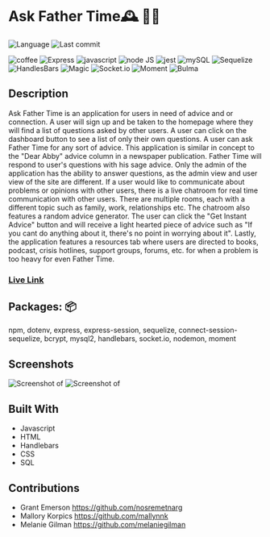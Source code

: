 # Ask Father Time🕰 👴🏻

![Language](https://img.shields.io/github/languages/top/nosremetnarg/askFatherTime)
![Last commit](https://img.shields.io/github/last-commit/nosremetnarg/askFatherTime)

![coffee](https://img.shields.io/badge/-coffee-red) ![Express](https://img.shields.io/badge/-Express.js-orange) ![javascript](https://img.shields.io/badge/-javascript-green) ![node JS](https://img.shields.io/badge/-nodeJS-yellowgreen) ![jest](https://img.shields.io/badge/-jest-yellow) ![mySQL](https://img.shields.io/badge/-MySQL-red) ![Sequelize](https://img.shields.io/badge/-Sequelize-blue) ![HandlesBars](https://img.shields.io/badge/-HandleBars-grey) ![Magic](https://img.shields.io/badge/-Magic-white) ![Socket.io](https://img.shields.io/badge/-Socket.io-yellow) ![Moment](https://img.shields.io/badge/-Moment-pink) ![Bulma](https://img.shields.io/badge/-Bulma-orange)

## Description
Ask Father Time is an application for users in need of advice and or connection.  A user will sign up and be taken to the homepage where they will find a list of questions asked by other users.  A user can click on the dashboard button to see a list of only their own questions.  A user can ask Father Time for any sort of advice.  This application is similar in concept to the "Dear Abby" advice column in a newspaper publication. Father Time will respond to user's questions with his sage advice. Only the admin of the application has the ability to answer questions, as the admin view and user view of the site are different.  If a user would like to communicate about problems or opinions with other users, there is a live chatroom for real time communication with other users.  There are multiple rooms, each with a different topic such as family, work, relationships etc.  The chatroom also features a random advice generator.  The user can click the "Get Instant Advice" button and will receive a light hearted piece of advice such as "If you cant do anything about it, there's no point in worrying about it".  Lastly, the application features a resources tab where users are directed to books, podcast, crisis hotlines, support groups, forums, etc. for when a problem is too heavy for even Father Time.  

### [Live Link](https://mighty-meadow-10557.herokuapp.com/) ###

## Packages: 📦
npm, dotenv, express, express-session, sequelize, connect-session-sequelize, bcrypt, mysql2, handlebars, socket.io, nodemon, moment

## Screenshots
 ![Screenshot of ]()
 ![Screenshot of ]()

## Built With
* Javascript
* HTML
* Handlebars
* CSS
* SQL

## Contributions
* Grant Emerson https://github.com/nosremetnarg
* Mallory Korpics https://github.com/mallynnk
* Melanie Gilman https://github.com/melaniegilman



